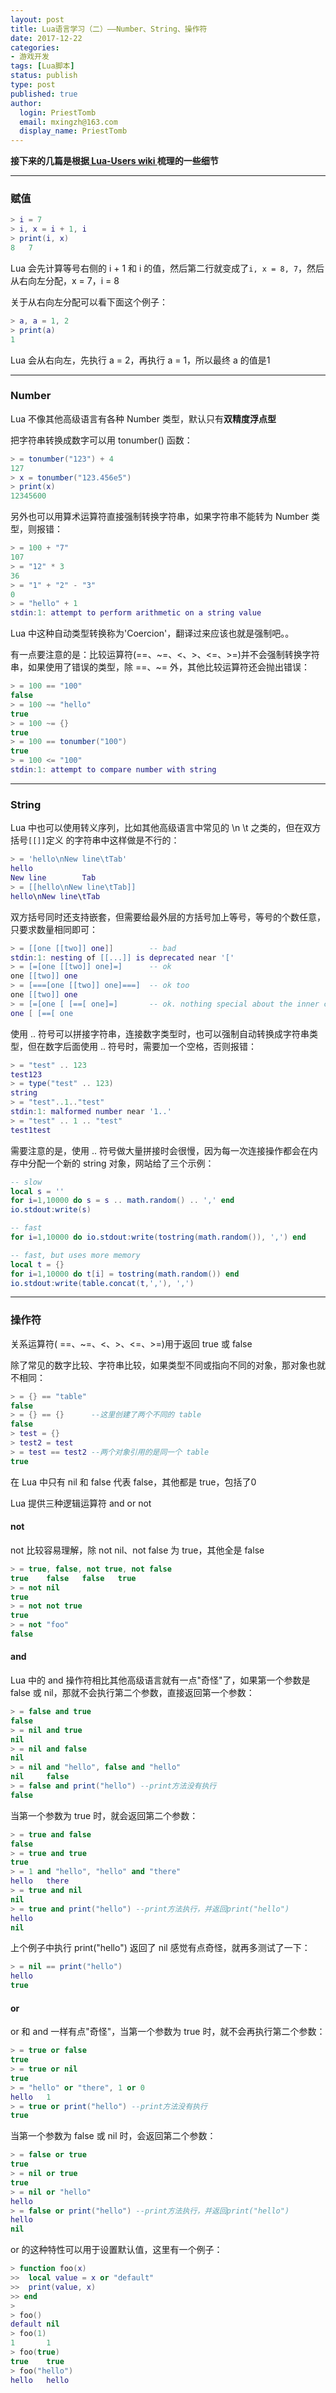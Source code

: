 ```yaml
---
layout: post
title: Lua语言学习（二）——Number、String、操作符
date: 2017-12-22
categories:
- 游戏开发
tags: [Lua脚本]
status: publish
type: post
published: true
author:
  login: PriestTomb
  email: mxingzh@163.com
  display_name: PriestTomb
---
```


**接下来的几篇是根据[ Lua-Users wiki ](http://lua-users.org/wiki/TutorialDirectory)梳理的一些细节**

---

### 赋值

```lua
> i = 7
> i, x = i + 1, i
> print(i, x)
8   7
```

Lua 会先计算等号右侧的 i + 1 和 i 的值，然后第二行就变成了```i, x = 8, 7```，然后从右向左分配，x = 7，i = 8

关于从右向左分配可以看下面这个例子：

```lua
> a, a = 1, 2
> print(a)
1
```

Lua 会从右向左，先执行 a = 2，再执行 a = 1，所以最终 a 的值是1

---

### Number

Lua 不像其他高级语言有各种 Number 类型，默认只有**双精度浮点型**

把字符串转换成数字可以用 tonumber() 函数：

```lua
> = tonumber("123") + 4
127
> x = tonumber("123.456e5")
> print(x)
12345600
```

另外也可以用算术运算符直接强制转换字符串，如果字符串不能转为 Number 类型，则报错：

```lua
> = 100 + "7"
107
> = "12" * 3
36
> = "1" + "2" - "3"
0
> = "hello" + 1
stdin:1: attempt to perform arithmetic on a string value
```

Lua 中这种自动类型转换称为'Coercion'，翻译过来应该也就是强制吧。。

有一点要注意的是：比较运算符(==、\~=、<、>、<=、>=)并不会强制转换字符串，如果使用了错误的类型，除 ==、\~= 外，其他比较运算符还会抛出错误：

```lua
> = 100 == "100"
false
> = 100 ~= "hello"
true
> = 100 ~= {}
true
> = 100 == tonumber("100")
true
> = 100 <= "100"
stdin:1: attempt to compare number with string
```

---

### String

Lua 中也可以使用转义序列，比如其他高级语言中常见的 \n \t 之类的，但在双方括号`[[]]`定义
的字符串中这样做是不行的：

```lua
> = 'hello\nNew line\tTab'
hello
New line        Tab
> = [[hello\nNew line\tTab]]
hello\nNew line\tTab
```

双方括号同时还支持嵌套，但需要给最外层的方括号加上等号，等号的个数任意，只要求数量相同即可：

```lua
> = [[one [[two]] one]]        -- bad
stdin:1: nesting of [[...]] is deprecated near '['
> = [=[one [[two]] one]=]      -- ok
one [[two]] one
> = [===[one [[two]] one]===]  -- ok too
one [[two]] one
> = [=[one [ [==[ one]=]       -- ok. nothing special about the inner content.
one [ [==[ one
```

使用 .. 符号可以拼接字符串，连接数字类型时，也可以强制自动转换成字符串类型，但在数字后面使用 .. 符号时，需要加一个空格，否则报错：

```lua
> = "test" .. 123
test123
> = type("test" .. 123)
string
> = "test"..1.."test"
stdin:1: malformed number near '1..'
> = "test" .. 1 .. "test"
test1test
```

需要注意的是，使用 .. 符号做大量拼接时会很慢，因为每一次连接操作都会在内存中分配一个新的 string 对象，网站给了三个示例：

```lua
-- slow
local s = ''
for i=1,10000 do s = s .. math.random() .. ',' end
io.stdout:write(s)

-- fast
for i=1,10000 do io.stdout:write(tostring(math.random()), ',') end

-- fast, but uses more memory
local t = {}
for i=1,10000 do t[i] = tostring(math.random()) end
io.stdout:write(table.concat(t,','), ',')
```

---

### 操作符

关系运算符( ==、~=、<、>、<=、>=)用于返回 true 或 false

除了常见的数字比较、字符串比较，如果类型不同或指向不同的对象，那对象也就不相同：

```lua
> = {} == "table"
false
> = {} == {}      --这里创建了两个不同的 table
false
> test = {}
> test2 = test
> = test == test2 --两个对象引用的是同一个 table
true
```

在 Lua 中只有 nil 和 false 代表 false，其他都是 true，包括了0

Lua 提供三种逻辑运算符 and or not

#### not

not 比较容易理解，除 not nil、not false 为 true，其他全是 false

```lua
> = true, false, not true, not false
true    false   false   true
> = not nil
true
> = not not true
true
> = not "foo"
false
```

#### and

Lua 中的 and 操作符相比其他高级语言就有一点"奇怪"了，如果第一个参数是 false 或 nil，那就不会执行第二个参数，直接返回第一个参数：

```lua
> = false and true
false
> = nil and true
nil
> = nil and false
nil
> = nil and "hello", false and "hello"
nil     false
> = false and print("hello") --print方法没有执行
false
```

当第一个参数为 true 时，就会返回第二个参数：

```lua
> = true and false
false
> = true and true
true
> = 1 and "hello", "hello" and "there"
hello   there
> = true and nil
nil
> = true and print("hello") --print方法执行，并返回print("hello")
hello
nil
```

上个例子中执行 print("hello") 返回了 nil 感觉有点奇怪，就再多测试了一下：

```lua
> = nil == print("hello")
hello
true
```

#### or

or 和 and 一样有点"奇怪"，当第一个参数为 true 时，就不会再执行第二个参数：

```lua
> = true or false
true
> = true or nil
true
> = "hello" or "there", 1 or 0
hello   1
> = true or print("hello") --print方法没有执行
true
```

当第一个参数为 false 或 nil 时，会返回第二个参数：

```lua
> = false or true
true
> = nil or true
true
> = nil or "hello"
hello
> = false or print("hello") --print方法执行，并返回print("hello")
hello
nil
```

or 的这种特性可以用于设置默认值，这里有一个例子：

```lua
> function foo(x)
>>  local value = x or "default"
>>  print(value, x)
>> end
>
> foo()
default nil
> foo(1)
1       1
> foo(true)
true    true
> foo("hello")
hello   hello
```
